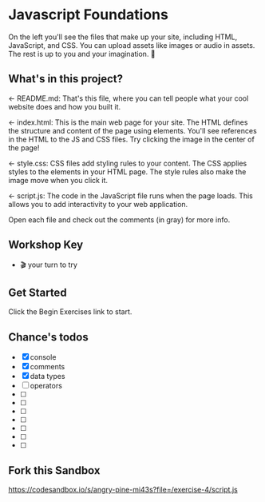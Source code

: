 # Javascript Foundations

On the left you'll see the files that make up your site, including HTML, JavaScript, and CSS. You can upload assets like images or audio in assets. The rest is up to you and your imagination. 🦄

## What's in this project?

← README.md: That's this file, where you can tell people what your cool website does and how you built it.

← index.html: This is the main web page for your site. The HTML defines the structure and content of the page using elements. You'll see references in the HTML to the JS and CSS files. Try clicking the image in the center of the page!

← style.css: CSS files add styling rules to your content. The CSS applies styles to the elements in your HTML page. The style rules also make the image move when you click it.

← script.js: The code in the JavaScript file runs when the page loads. This allows you to add interactivity to your web application.

Open each file and check out the comments (in gray) for more info.

## Workshop Key

- 🎬 your turn to try

## Get Started

Click the Begin Exercises link to start.

## Chance's todos

- [x] console
- [x] comments
- [x] data types
- [ ] operators
- [ ]
- [ ]
- [ ]
- [ ]
- [ ]
- [ ]
- [ ]

## Fork this Sandbox

https://codesandbox.io/s/angry-pine-mi43s?file=/exercise-4/script.js
